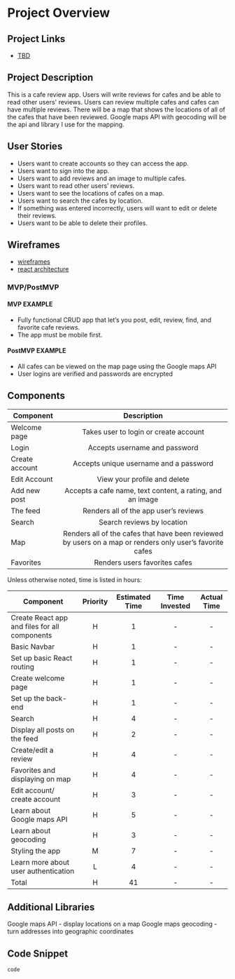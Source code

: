 # Project Overview

## Project Links

- [TBD](https://answer10.web.app/)

## Project Description

This is a cafe review app. Users will write reviews for cafes and be able to read other users' reviews. Users can review multiple cafes and cafes can have multiple reviews. There will be a map that shows the locations of all of the cafes that have been reviewed. Google maps API with geocoding will be the api and library I use for the mapping. 

## User Stories
- Users want to create accounts so they can access the app.
- Users want to sign into the app.
- Users want to add reviews and an image to multiple cafes.
- Users want to read other users’ reviews.
- Users want to see the locations of cafes on a map.
- Users want to search the cafes by location.
- If something was entered incorrectly, users will want to edit or delete their reviews.
- Users want to be able to delete their profiles.


## Wireframes

- [wireframes](https://i.imgur.com/pw2rGer.png)
- [react architecture](https://i.imgur.com/SWHzVxL.png)


### MVP/PostMVP 

#### MVP EXAMPLE
- Fully functional CRUD app that let’s you post, edit, review, find, and favorite cafe reviews.
- The app must be mobile first.

#### PostMVP EXAMPLE

- All cafes can be viewed on the map page using the Google maps API
- User logins are verified and passwords are encrypted

## Components

| Component | Description | 
| --- | :---: |  
| Welcome page | Takes user to login or create account | 
| Login | Accepts username and password | 
| Create account | Accepts unique username and a password |
| Edit Account | View your profile and delete |
| Add new post | Accepts a cafe name, text content, a rating, and an image |
| The feed | Renders all of the app user’s reviews |
| Search | Search reviews by location |
| Map | Renders all of the cafes that have been reviewed by users on a map or renders only user’s favorite cafes|
| Favorites | Renders users favorites cafes |


Unless otherwise noted, time is listed in hours:

| Component | Priority | Estimated Time | Time Invested | Actual Time |
| --- | :---: |  :---: | :---: | :---: |
| Create React app and files for all components | H | 1 |  - | - |
| Basic Navbar  | H | 1 | - | - |
| Set up basic React routing | H | 1 | - | - |
| Create welcome page | H | 1 | - | - |
| Set up the back-end | H | 1 |- | - |
| Search | H | 4 | - | - |
| Display all posts on the feed | H | 2 | - | - |
| Create/edit a review | H | 4 | - | - |
| Favorites and displaying on map | H | 4 | - | - |
| Edit account/ create account | H | 3 | - | - |
| Learn about Google maps API | H | 5 | - | - |
| Learn about geocoding | H | 3 | - | - |
| Styling the app | M | 7 | - | - |
| Learn more about user authentication | L | 4 | - | - |
| Total | H | 41 | - | - |

## Additional Libraries
Google maps API - display locations on a map
Google maps geocoding - turn addresses into geographic coordinates

## Code Snippet
```
code
```
